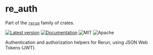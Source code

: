 # re_auth

Part of the [`rerun`](https://github.com/rerun-io/rerun) family of crates.

[![Latest version](https://img.shields.io/crates/v/re_auth.svg)](https://crates.io/crates/re_auth?speculative-link)
[![Documentation](https://docs.rs/re_auth/badge.svg)](https://docs.rs/re_auth?speculative-link)
![MIT](https://img.shields.io/badge/license-MIT-blue.svg)
![Apache](https://img.shields.io/badge/license-Apache-blue.svg)

Authentication and authorization helpers for Rerun, using JSON Web Tokens (JWT).
